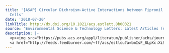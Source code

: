 ```yaml
---
title: '[ASAP] Circular Dichroism-Active Interactions between Fipronil and Neuronal
  Cells'
date: '2018-07-20'
linkTitle: http://dx.doi.org/10.1021/acs.estlett.8b00321
source: 'Environmental Science & Technology Letters: Latest Articles (ACS Publications)'
description: |-
  <p><img src="https://pubs.acs.org/appl/literatum/publisher/achs/journals/content/estlcu/0/estlcu.ahead-of-print/acs.estlett.8b00321/20180720/images/medium/ez-2018-003215_0005.gif" alt="TOC Graphic"/></p><div><cite>Environmental Science & Technology Letters</cite></div><div>DOI: 10.1021/acs.estlett.8b00321</div><div class="feedflare">
  <a href="http://feeds.feedburner.com/~ff/acs/estlcu?a=bmIsF_8LpXc:XiSSAO8eSBc:yIl2AUoC8zA"><img src="http://feeds.feedburner.com/~ff/acs/estlcu?d=yIl2AUoC8zA" borde
---
```

